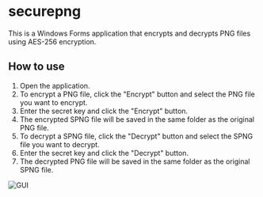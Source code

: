 # securepng

This is a Windows Forms application that encrypts and decrypts PNG files using AES-256 encryption.

## How to use

1. Open the application.
2. To encrypt a PNG file, click the "Encrypt" button and select the PNG file you want to encrypt.
3. Enter the secret key and click the "Encrypt" button.
4. The encrypted SPNG file will be saved in the same folder as the original PNG file.
5. To decrypt a SPNG file, click the "Decrypt" button and select the SPNG file you want to decrypt.
6. Enter the secret key and click the "Decrypt" button.
7. The decrypted PNG file will be saved in the same folder as the original SPNG file.

![GUI](https://i.ibb.co/Yh8HzM5/ss.png)
